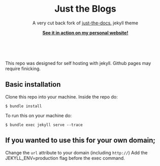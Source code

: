 <p align="center">
    <h1 align="center">Just the Blogs</h1>
    <p align="center">A very cut back fork of <a href="https://github.com/just-the-docs/just-the-docs">just-the-docs.</a> jekyll theme<br></p>
    <p align="center"><strong><a href="https://ersin.foo/">See it in action on my personal website!</a></strong></p>
    <br><br><br>
</p>

This repo was designed for self hosting with jekyll. Github pages may require finicking.

## Basic installation

Clone this repo into your machine.
Inside the repo do:

    $ bundle install

To run this on your machine do:

    $ bundle exec jekyll serve --trace

## If you wanted to use this for your own domain;

Change the `url` attribute to your domain (including `http://`)
Add the JEKYLL_ENV=production flag before the exec command.
